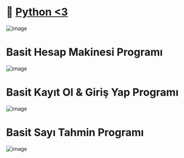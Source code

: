 # 🚀 [Python <3](https://www.python.org/)
![image](https://user-images.githubusercontent.com/77877967/120018647-247a8e80-bff0-11eb-8a3f-182eabd62802.png)

# Basit Hesap Makinesi Programı
![image](https://user-images.githubusercontent.com/77877967/120246483-070c2580-c279-11eb-98f8-aa2c893c3ede.png)

# Basit Kayıt Ol & Giriş Yap Programı
![image](https://user-images.githubusercontent.com/77877967/120246331-96650900-c278-11eb-9ada-0fd5981c7bac.png)

# Basit Sayı Tahmin Programı
![image](https://user-images.githubusercontent.com/77877967/120314105-8c2c2480-c2e3-11eb-9fe2-00de466519f8.png)
